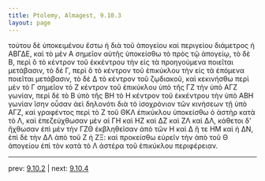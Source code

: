 ```yaml
---
title: Ptolemy, Almagest, 9.10.3
layout: page
---
```


τούτου δὲ ὑποκειμένου ἔστω ἡ διὰ τοῦ ἀπογείου καὶ περιγείου διάμετρος ἡ ΑΒΓΔΕ, καὶ τὸ μὲν Α σημεῖον αὐτῆς ὑποκείσθω τὸ πρὸς τῷ ἀπογείῳ, τὸ δὲ Β, περὶ ὃ τὸ κέντρον τοῦ ἐκκέντρου τὴν εἰς τὰ προηγούμενα ποιεῖται μετάβασιν, τὸ δὲ Γ, περὶ ὃ τὸ κέντρον τοῦ ἐπικύκλου τὴν εἰς τὰ ἑπόμενα ποιεῖται μετάβασιν, τὸ δὲ Δ τὸ κέντρον τοῦ ζῳδιακοῦ, καὶ κεκινήσθω περὶ μὲν τὸ Γ σημεῖον τὸ Ζ κέντρον τοῦ ἐπικύκλου ὑπὸ τῆς ΓΖ τὴν ὑπὸ ΑΓΖ γωνίαν, περὶ δὲ τὸ Β ὑπὸ τῆς ΒΗ τὸ Η κέντρον τοῦ ἐκκέντρου τὴν ὑπὸ ΑΒΗ γωνίαν ἴσην οὖσαν ἀεὶ δηλονότι διὰ τὸ ἰσοχρόνιον τῶν κινήσεων τῇ ὑπὸ ΑΓΖ, καὶ γραφέντος περὶ τὸ Ζ τοῦ ΘΚΛ ἐπικύκλου ὑποκείσθω ὁ ἀστὴρ κατὰ τὸ Λ, καὶ ἐπεζεύχθωσαν μὲν αἱ ΓΗ καὶ ΗΖ καὶ ΔΖ καὶ ΖΛ καὶ ΔΛ, κάθετοι δ' ἤχθωσαν ἐπὶ μὲν τὴν ΓΖΘ ἐκβληθεῖσαν ἀπὸ τῶν Η καὶ Δ ἥ τε ΗΜ καὶ ἡ ΔΝ, ἐπὶ δὲ τὴν ΔΛ ἀπὸ τοῦ Ζ ἡ ΖΞ: καὶ προκείσθω εὑρεῖν τὴν ἀπὸ τοῦ Θ ἀπογείου ἐπὶ τὸν κατὰ τὸ Λ ἀστέρα τοῦ ἐπικύκλου περιφέρειαν. 

---

prev: [9.10.2](../9.10.2/) | next: [9.10.4](../9.10.4/)

